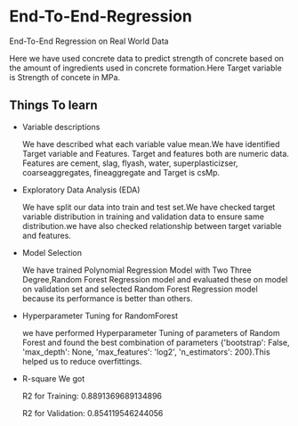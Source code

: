 # End-To-End-Regression
End-To-End Regression on Real World Data

Here we have used concrete data to predict strength of concrete based on the amount of ingredients used in concrete formation.Here Target variable is Strength of concete in MPa.

## Things To learn

- Variable descriptions
  
  We have described what each variable value mean.We have identified Target variable and Features. Target and features both are numeric data. Features are cement, slag, flyash,     water, superplasticizser, coarseaggregates, fineaggregate and Target is csMp.
 
 - Exploratory Data Analysis (EDA)

   We have split our data into train and test set.We have checked target variable distribution in training and validation data to ensure same distribution.we have also checked        relationship between target variable and features.
   
- Model Selection 

  We have trained Polynomial Regression Model with Two Three Degree,Random Forest Regression model and evaluated these on model on validation set and selected Random Forest         Regression model because its performance is better than others.

- Hyperparameter Tuning for RandomForest

  we have performed Hyperparameter Tuning of parameters of Random Forest and found the best combination of parameters  {'bootstrap': False, 'max_depth': None, 'max_features':       'log2', 'n_estimators': 200}.This helped us to reduce overfittings.
 
 - R-square
    We got 
  
    R2 for Training: 0.8891369689134896 
  
    R2 for Validation: 0.854119546244056
 
 
